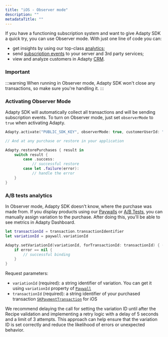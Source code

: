 ```yaml
---
title: "iOS - Observer mode"
description: ""
metadataTitle: ""
---
```


If you have a functioning subscription system and want to give Adapty SDK a quick try, you can use Observer mode. With just one line of code you can:

- get insights by using our top-class [analytics](analytics-charts);
- send [subscription events](events) to your server and 3rd party services;
- view and analyze customers in Adapty [CRM](profiles-crm).

### Important

:::warning
When running in Observer mode, Adapty SDK won't close any transactions, so make sure you're handling it.
:::

### Activating Observer Mode

Adapty SDK will automatically collect all transactions and will be sending subscription events. To turn on Observer mode, just set `observerMode` to `true` when activating Adapty.

```swift title="Swift"
Adapty.activate("PUBLIC_SDK_KEY", observerMode: true, customerUserId: "YOUR_USER_ID")

// And at any purchase or restore in your application

Adapty.restorePurchases { result in
    switch result {
        case .success:
            // successful restore
        case let .failure(error):
            // handle the error
    }
}
```

### A/B tests analytics

In Observer mode, Adapty SDK doesn't know, where the purchase was made from. If you display products using our [Paywalls](paywalls) or [A/B Tests](ab-test), you can manually assign variation to the purchase. After doing this, you'll be able to see metrics in Adapty Dashboard.

```swift title="Swift"
let transactionId = transaction.transactionIdentifier
let variationId = paywall.variationId

Adapty.setVariationId(variationId, forTransactionId: transactionId) { (error) in
    if error == nil {
        // successful binding
    }
}
```

Request parameters:

- `variationId` (required): a string identifier of variation. You can get it using `variationId` property of [`Paywall`](sdk-models#paywall)
- `transactionId` (required): a string identifier of your purchased transaction [`SKPaymentTransaction`](https://developer.apple.com/documentation/storekit/skpaymenttransaction) for iOS

We recommend delaying the call for setting the variation ID until after the Recipe validation and implementing a retry logic with a delay of 5 seconds and a limit of 3 attempts. This approach can help ensure that the variation ID is set correctly and reduce the likelihood of errors or unexpected behavior.
